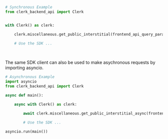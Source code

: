 <!-- Start SDK Example Usage [usage] -->
```python
# Synchronous Example
from clerk_backend_api import Clerk


with Clerk() as clerk:

    clerk.miscellaneous.get_public_interstitial(frontend_api_query_parameter1="pub_1a2b3c4d", publishable_key="<value>", proxy_url="https://fine-tarragon.info", domain="great-director.net", sign_in_url="https://likable-freckle.net/", use_domain_for_script=False)

    # Use the SDK ...
```

</br>

The same SDK client can also be used to make asychronous requests by importing asyncio.
```python
# Asynchronous Example
import asyncio
from clerk_backend_api import Clerk

async def main():

    async with Clerk() as clerk:

        await clerk.miscellaneous.get_public_interstitial_async(frontend_api_query_parameter1="pub_1a2b3c4d", publishable_key="<value>", proxy_url="https://fine-tarragon.info", domain="great-director.net", sign_in_url="https://likable-freckle.net/", use_domain_for_script=False)

        # Use the SDK ...

asyncio.run(main())
```
<!-- End SDK Example Usage [usage] -->